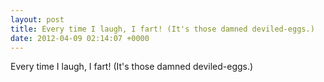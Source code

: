 ```yaml
---
layout: post
title: Every time I laugh, I fart! (It's those damned deviled-eggs.)
date: 2012-04-09 02:14:07 +0000
---
```


Every time I laugh, I fart! (It's those damned deviled-eggs.)

